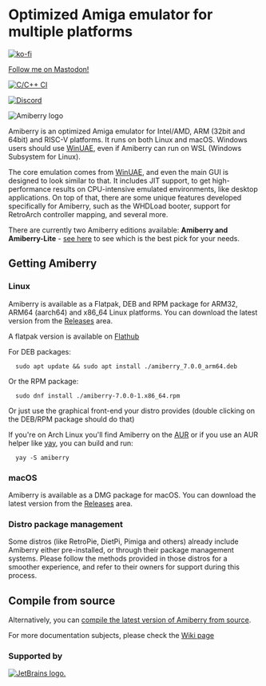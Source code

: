 # Optimized Amiga emulator for multiple platforms

[![ko-fi](https://ko-fi.com/img/githubbutton_sm.svg)](https://ko-fi.com/X8X4FHDY4)

<a rel="me" href="https://mastodon.social/@midwan">Follow me on Mastodon!</a>

[![C/C++ CI](https://github.com/BlitterStudio/amiberry/actions/workflows/c-cpp.yml/badge.svg)](https://github.com/BlitterStudio/amiberry/actions/workflows/c-cpp.yml)

[![Discord](https://img.shields.io/badge/My-Discord-%235865F2.svg)](https://discord.gg/wWndKTGpGV)

![Amiberry logo](https://i2.wp.com/blitterstudio.com/wp-content/uploads/2020/01/Logo-v3-1.png?resize=768%2C543&ssl=1)

Amiberry is an optimized Amiga emulator for Intel/AMD, ARM (32bit and 64bit) and RISC-V platforms. It runs on both Linux and macOS. Windows users should use [WinUAE](https://www.winuae.net), even if Amiberry can run on WSL (Windows Subsystem for Linux).

The core emulation comes from [WinUAE](https://www.winuae.net), and even the main GUI is designed to look similar to that.
It includes JIT support, to get high-performance results on CPU-intensive emulated environments, like desktop applications. On top of that, there are some unique features developed specifically for Amiberry, such as the WHDLoad booter, support for RetroArch controller mapping, and several more.

There are currently two Amiberry editions available: **Amiberry and Amiberry-Lite** - [see here](https://github.com/BlitterStudio/amiberry/wiki/First-Installation) to see which is the best pick for your needs.

## Getting Amiberry

### Linux

Amiberry is available as a Flatpak, DEB and RPM package for ARM32, ARM64 (aarch64) and x86_64 Linux platforms. You can download the latest version from the [Releases](https://github.com/BlitterStudio/amiberry/releases) area.

A flatpak version is available on [Flathub](https://flathub.org/apps/com.blitterstudio.amiberry)

For DEB packages:

      sudo apt update && sudo apt install ./amiberry_7.0.0_arm64.deb

Or the RPM package:

      sudo dnf install ./amiberry-7.0.0-1.x86_64.rpm

Or just use the graphical front-end your distro provides (double clicking on the DEB/RPM package should do that)

If you're on Arch Linux you'll find Amiberry on the [AUR](https://aur.archlinux.org/packages/amiberry) or if you use an AUR helper like [yay](https://github.com/Jguer/yay), you can build and run:

      yay -S amiberry

### macOS

Amiberry is available as a DMG package for macOS. You can download the latest version from the [Releases](https://github.com/BlitterStudio/amiberry/releases) area.

### Distro package management

Some distros (like RetroPie, DietPi, Pimiga and others) already include Amiberry either pre-installed, or through their package management systems. Please follow the methods provided in those distros for a smoother experience, and refer to their owners for support during this process.

## Compile from source

Alternatively, you can [compile the latest version of Amiberry from source](https://github.com/BlitterStudio/amiberry/wiki/Compile-from-source).

For more documentation subjects, please check the [Wiki page](https://github.com/BlitterStudio/amiberry/wiki)

### Supported by

[![JetBrains logo.](https://resources.jetbrains.com/storage/products/company/brand/logos/jetbrains.svg)](https://jb.gg/OpenSourceSupport)
